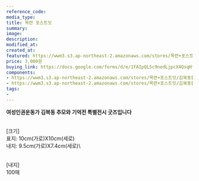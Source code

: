 ```yaml
---
reference_code:
media_type:
title: 목련 포스트잇
summary:
image:
description:
modified_at:
created_at:
featured: https://wwm3.s3.ap-northeast-2.amazonaws.com/stores/목련+포스트잇/김복동할머니+굿즈15(김고은+촬영).JPG
price: 3,000원
buying_link: https://docs.google.com/forms/d/e/1FAIpQLSc9nedLjpcX4QsqHfsDClSUvnY_z8JjKZMrkfDJmnqozNUliA/viewform
components:
- https://wwm3.s3.ap-northeast-2.amazonaws.com/stores/목련+포스트잇/김복동할머니+굿즈15(김고은+촬영).JPG
- https://wwm3.s3.ap-northeast-2.amazonaws.com/stores/목련+포스트잇/김복동할머니+굿즈16(김고은+촬영).JPG
tags:
-
---
```

**여성인권운동가 김복동 추모와 기억전 특별전시 굿즈입니다**

\
[크기]\
표지: 10cm(가로)X10cm(세로)\
내지: 9.5cm(가로)X7.4cm(세로)\

\
[내지]\
100매
